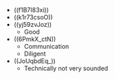 - ((f1B7I83xi))
- ((k1r73csoO))
- ((yj59zvJoz))
    - Good
- ((6PmkX_ctN))
    - Communication
    - Diligent
- ((JoUqbdEq_))
    - Technically not very sounded
